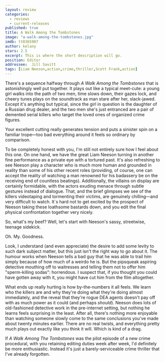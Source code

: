 ```yaml
---
layout: review
categories: 
  - reviews
  - current-releases
published: true
title: A Walk Among the Tombstones
image: "a-walk-among-the-tombstones.jpg"
imdb: tt0365907
author: kelany
stars: 2.5
excerpt: This is where the short description will go.
position: Editor
addressee:  Jill Savitt
tags: [Liam Neeson,action,crime,thriller,Scott Frank,action]
---
```

There's a sequence halfway through _A Walk Among the Tombstones_ that is astonishingly well put together. It plays out like a typical meet-cute: a young girl walks into the path of two men, time slows down, their gazes lock, and cheery tunes plays on the soundtrack as man stare after her, slack-jawed. Except it's anything but typical, since the girl in question is the daughter of a Russian drug dealer, and the two men she's just entranced are a pair of demented serial killers who target the loved ones of organized crime figures.

Your excellent cutting really generates tension and puts a sinister spin on a familiar trope—too bad everything around it feels so ordinary by comparison.

To be completely honest with you, I'm still not entirely sure how I feel about this one. On one hand, we have the great Liam Neeson turning in another fine performance as a private eye with a tortured past. It's also refreshing to see Neeson play a character who is much more human and grounded in reality than some of his other recent roles (providing, of course, one can accept the reality of watching a man renowned for his badassery be on the receiving end of countless beatings). Additionally, the villains on display are certainly formidable, with the actors exuding menace through subtle gestures instead of dialogue. That, and the brief glimpses we see of the killers videotaping and tormenting their victims, are genuinely chilling—and very difficult to watch. It`s hard not to get excited by the prospect of Neeson taking these loathsome bastards down, and you edit the final physical confrontation together very nicely.

So, what's my beef? Well, let's start with Neeson's sassy, streetwise, teenage sidekick.

Oh. My. Goodness.

Look, I understand (and even appreciate) the desire to add some levity to such dark subject matter, but this just isn't the right way to go about it. The humour works when Neeson tells a bad guy that he was able to trail him simply because of how much of a weirdo he is. But the pipsqueak aspiring detective mouthing off to waitresses and telling them not to offer him "sperm-killing sodas": horrendous. I suspect that, if you thought you could have gotten away with it, you might have cut him from the film altogether.

What ends up really hurting is how by-the-numbers it all feels. We learn who the killers are and why they're doing what they're doing almost immediately, and the reveal that they're rogue DEA agents doesn't pay off with as much power as it could (and perhaps _should_). Neeson does lots of old-fashioned detective work in the pre-internet setting, but nothing he learns feels surprising in the least. After all, there's nothing more enjoyable than watching someone slowly come to the same conclusions you've made about twenty minutes earlier. There are no real twists, and everything pretty much plays out exactly like you think it will. Which is kind of a drag.  

  
If _A Walk Among The Tombstones_ was the pilot episode of a new crime procedural, with you retaining editing duties week after week, I'd definitely be more enthusiastic. Instead it's just a barely-serviceable crime thriller that I've already forgotten.